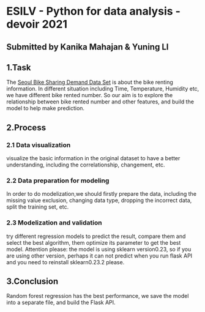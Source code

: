 # ESILV - Python for data analysis - devoir 2021
## Submitted by Kanika Mahajan & Yuning LI

## 1.Task
The [Seoul Bike Sharing Demand Data Set](https://archive.ics.uci.edu/ml/datasets/Seoul+Bike+Sharing+Demand?fbclid=IwAR0kA9lVpTHUikp5xuQKmz9VVeHXeTDkNyON3PUMLqKE6UWB4iReOBS4fP0) is about the bike renting information. In different situation including Time, Temperature, Humidity etc, we have different bike rented number.
So our aim is to explore the relationship between bike rented number and other features, and build the model to help make prediction.

## 2.Process
### 2.1 Data visualization
visualize the basic information in the original dataset to have a better understanding, including the correlationship, changement, etc.
### 2.2 Data preparation for modeling
In order to do modelization,we should firstly prepare the data, including the missing value exclusion, changing data type, dropping the incorrect data, split the training set, etc.
### 2.3 Modelization and validation
try different regression models to predict the result, compare them and select the best algorithm, them optimize its parameter to get the best model.
Attention please: the model is using sklearn version0.23, so if you are using other version, perhaps it can not predict when you run flask API and you need to reinstall sklearn0.23.2 please.

## 3.Conclusion
Random forest regression has the best performance, we save the model into a separate file, and build the Flask API.

